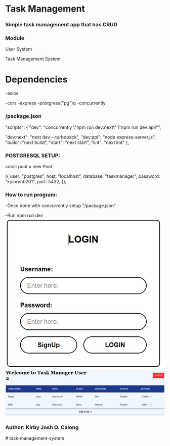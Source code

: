 ###

<h1>Task Management</h1>
<h3>Simple task management app that has CRUD</h3>

<h3>Module</h3>
<p>User System</p>

<p>Task Management System</p>
<h1 classname="font-bold text-red-500 flex flex-col">
Dependencies
</h1>
-axios

-cors
-express
-postgress("pg")q
-concurrently

<h3>
/package.json
</h3>
"scripts": {
"dev": "concurrently \"npm run dev:next\" \"npm run dev:api\"",

"dev:next": "next dev --turbopack",
"dev:api": "node express-server.js",
"build": "next build",
"start": "next start",
"lint": "next lint"
},

<h3 classname=" flex flex-col" >
POSTGRESQL SETUP:
</h3>
const pool = new Pool

({
user: "postgres",
host: "localhost",
database: "taskmanager",
password: "kyloren0201",
port: 5432,
});

<h3>How to run program:</h3>
-Once done with concurrently setup "/package.json"

-Run npm run dev
![alt text](image.png)
![alt text](image-1.png)

<h3>Author: Kirby Josh O. Calong</h3>
#   t a s k - m a n a g e m e n t - s y s t e m 
 
 